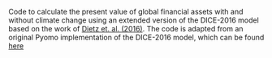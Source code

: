 Code to calculate the present value of global financial assets with and without climate change using an extended version of the DICE-2016 model based on the work of [Dietz et. al. (2016)]((https://www.nature.com/articles/nclimate2972#MOESM478)https://www.nature.com/articles/nclimate2972#MOESM478). The code is adapted from an original Pyomo implementation of the DICE-2016 model, which can be found [here]((https://github.com/BFavetto/PyDice)https://github.com/BFavetto/PyDice)
